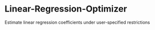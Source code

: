 # Linear-Regression-Optimizer
Estimate linear regression coefficients under user-specified restrictions
